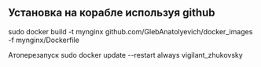 
## Установка на корабле используя github

sudo docker build -t mynginx  github.com/GlebAnatolyevich/docker_images -f mynginx/Dockerfile
  

Атоперезапуск 
sudo docker update --restart always vigilant_zhukovsky
